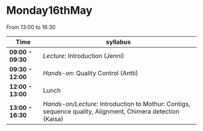# Monday16thMay

From 13:00 to 16:30

Time | syllabus
-----| --------
**09:00 - 09:30** | *Lecture*: Introduction (Jenni)
**09:30 - 12:00** | *Hands-on*: Quality Control (Antti)
**12:00 - 13:00** | Lunch
**13:00 - 16:30** | *Hands-on/Lecture*: Introduction to Mothur: Contigs, sequence quality, Alignment, Chimera detection (Kaisa)

